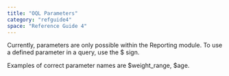 ```yaml
---
title: "OQL Parameters"
category: "refguide4"
space: "Reference Guide 4"
---
```

Currently, parameters are only possible within the Reporting module. To use a defined parameter in a query, use the $ sign.

Examples of correct parameter names are $weight_range, $age.